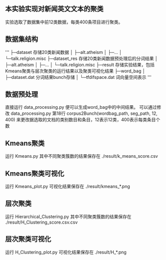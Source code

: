 ## 本实验实现对新闻英文文本的聚类

实验选取了数据集中前12类数据，每类400条项目进行聚类。

## 数据集结构
'''
├─dataset   存储20类新闻数据
│  ├─alt.atheism
│  ├─...
│  └─talk.religion.misc
├─dataset_res 存储20类新闻数据预处理后的分词结果
│  ├─alt.atheism
│  ├─...
│  └─talk.religion.misc
├─result  存储实验结果，包括Kmeans聚类与层次聚类的运行结果以及聚类可视化结果
├─word_bag
│  ├─dataset.dat  分词结果bunch存储
│  └─tfdifspace.dat  词向量空间表示
'''

## 数据预处理
直接运行 data_processing.py 便可以生成word_bag中的中间结果。
可以通过修改 data_processing.py 第18行 corpus2Bunch(wordbag_path, seg_path, 12, 400)
来更改据选取的文档的类别数目和条目，12表示12类，400表示每类条目个数

## Kmeans聚类
运行 Kmeans.py
其中不同聚类簇数的结果保存在 ./result/k_means_score.csv

## Kmeans聚类可视化
运行 Kmeans_plot.py
可视化结果保存在 ./result/kmeans_*.png

## 层次聚类
运行 Hierarchical_Clustering.py
其中不同聚类簇数的结果保存在 ./result/H_Clustering_score.csv.csv

## 层次聚类可视化
运行 H_Clustering_plot.py
可视化结果保存在 ./result/H_*.png

 
